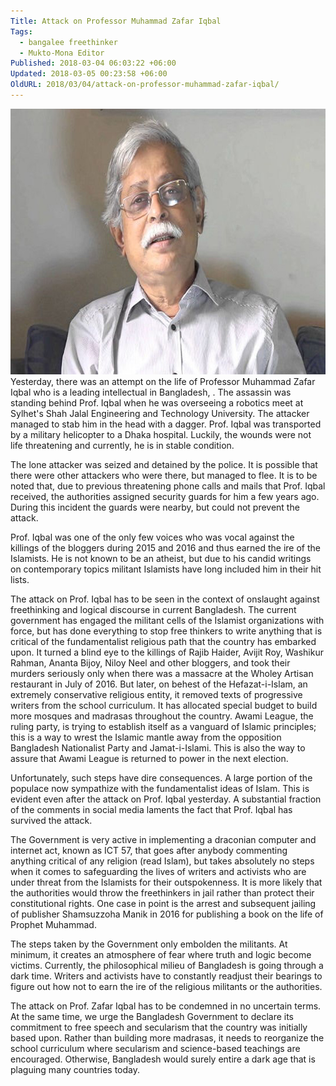 ```yaml
---
Title: Attack on Professor Muhammad Zafar Iqbal
Tags:
  - bangalee freethinker
  - Mukto-Mona Editor
Published: 2018-03-04 06:03:22 +06:00
Updated: 2018-03-05 00:23:58 +06:00
OldURL: 2018/03/04/attack-on-professor-muhammad-zafar-iqbal/
---
```


<a href="https://enblog.muktomona.com/2018/03/04/attack-on-professor-muhammad-zafar-iqbal/jafor_iqbal_1/" rel="attachment wp-att-8524"><img class="aligncenter size-full wp-image-8524" src="https://raw.githubusercontent.com/think-mm/enblog-static/web/wp-uploads/2018/03/Jafor_Iqbal_1.jpg" alt="" width="725" height="425" /></a>
Yesterday, there was an attempt on the life of Professor Muhammad Zafar Iqbal who is a leading intellectual in Bangladesh, . The assassin was standing behind Prof. Iqbal when he was overseeing a robotics meet at Sylhet's Shah Jalal Engineering and Technology University. The attacker managed to stab him in the head with a dagger. Prof. Iqbal was transported by a military helicopter to a Dhaka hospital. Luckily, the wounds were not life threatening and currently, he is in stable condition.

The lone attacker was seized and detained by the police. It is possible that there were other attackers who were there, but managed to flee. It is to be noted that, due to previous threatening phone calls and mails that Prof. Iqbal received, the authorities assigned security guards for him a few years ago. During this incident the guards were nearby, but could not prevent the attack.

Prof. Iqbal was one of the only few voices who was vocal against the killings of the bloggers during 2015 and 2016 and thus earned the ire of the Islamists. He is not known to be an atheist, but due to his candid writings on contemporary topics militant Islamists have long included him in their hit lists.

The attack on Prof. Iqbal has to be seen in the context of onslaught against freethinking and logical discourse in current Bangladesh. The current government has engaged the militant cells of the Islamist organizations with force, but has done everything to stop free thinkers to write anything that is critical of the fundamentalist religious path that the country has embarked upon. It turned a blind eye to the killings of Rajib Haider, Avijit Roy, Washikur Rahman, Ananta Bijoy, Niloy Neel and other bloggers, and took their murders seriously only when there was a massacre at the Wholey Artisan restaurant in July of 2016. But later, on behest of the Hefazat-i-Islam, an extremely conservative religious entity, it removed texts of progressive writers from the school curriculum. It has allocated special budget to build more mosques and madrasas throughout the country. Awami League, the ruling party, is trying to establish itself as a vanguard of Islamic principles; this is a way to wrest the Islamic mantle away from the opposition Bangladesh Nationalist Party and Jamat-i-Islami. This is also the way to assure that Awami League is returned to power in the next election.

Unfortunately, such steps have dire consequences. A large portion of the populace now sympathize with the fundamentalist ideas of Islam. This is evident even after the attack on Prof. Iqbal yesterday. A substantial fraction of the comments in social media laments the fact that Prof. Iqbal has survived the attack.

The Government is very active in implementing a draconian computer and internet act, known as ICT 57, that goes after anybody commenting anything critical of any religion (read Islam), but takes absolutely no steps when it comes to safeguarding the lives of writers and activists who are under threat from the Islamists for their outspokenness. It is more likely that the authorities would throw the freethinkers in jail rather than protect their constitutional rights. One case in point is the arrest and subsequent jailing of publisher Shamsuzzoha Manik in 2016 for publishing a book on the life of Prophet Muhammad.

The steps taken by the Government only embolden the militants. At minimum, it creates an atmosphere of fear where truth and logic become victims. Currently, the philosophical milieu of Bangladesh is going through a dark time. Writers and activists have to constantly readjust their bearings to figure out how not to earn the ire of the religious militants or the authorities.

The attack on Prof. Zafar Iqbal has to be condemned in no uncertain terms. At the same time, we urge the Bangladesh Government to declare its commitment to free speech and secularism that the country was initially based upon. Rather than building more madrasas, it needs to reorganize the school curriculum where secularism and science-based teachings are encouraged. Otherwise, Bangladesh would surely entire a dark age that is plaguing many countries today.
